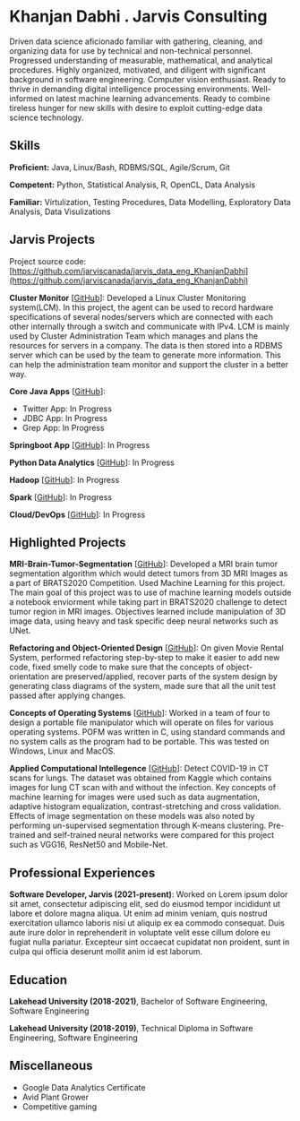 # Khanjan Dabhi . Jarvis Consulting

Driven data science aficionado familiar with gathering, cleaning, and organizing data for use by technical and non-technical personnel. Progressed understanding of measurable, mathematical, and analytical procedures. Highly organized, motivated, and diligent with significant background in software engineering. Computer vision enthusiast. Ready to thrive in demanding digital intelligence processing environments. Well-informed on latest machine learning advancements. Ready to combine tireless hunger for new skills with desire to exploit cutting-edge data science technology.

## Skills

**Proficient:** Java, Linux/Bash, RDBMS/SQL, Agile/Scrum, Git

**Competent:** Python, Statistical Analysis, R, OpenCL, Data Analysis

**Familiar:** Virtulization, Testing Procedures, Data Modelling, Exploratory Data Analysis, Data Visulizations

## Jarvis Projects

Project source code: [https://github.com/jarviscanada/jarvis_data_eng_KhanjanDabhi](https://github.com/jarviscanada/jarvis_data_eng_KhanjanDabhi)


**Cluster Monitor** [[GitHub](https://github.com/jarviscanada/jarvis_data_eng_KhanjanDabhi/tree/master/linux_sql)]: Developed a Linux Cluster Monitoring system(LCM). In this project, the agent can be used to record hardware specifications of several nodes/servers which are connected with each other internally through a switch and communicate with IPv4. LCM is mainly used by Cluster Administration Team which manages and plans the resources for servers in a company. The data is then stored into a RDBMS server which can be used by the team to generate more information. This can help the administration team monitor and support the cluster in a better way.

**Core Java Apps** [[GitHub](https://github.com/jarviscanada/jarvis_data_eng_KhanjanDabhi/tree/master/core_java)]:
      
  - Twitter App: In Progress
  - JDBC App: In Progress
  - Grep App: In Progress

**Springboot App** [[GitHub](https://github.com/jarviscanada/jarvis_data_eng_KhanjanDabhi/tree/master/springboot)]: In Progress

**Python Data Analytics** [[GitHub](https://github.com/jarviscanada/jarvis_data_eng_KhanjanDabhi/tree/master/python_data_anlytics)]: In Progress

**Hadoop** [[GitHub](https://github.com/jarviscanada/jarvis_data_eng_KhanjanDabhi/tree/master/hadoop)]: In Progress

**Spark** [[GitHub](https://github.com/jarviscanada/jarvis_data_eng_KhanjanDabhi/tree/master/spark)]: In Progress

**Cloud/DevOps** [[GitHub](https://github.com/jarviscanada/jarvis_data_eng_KhanjanDabhi/tree/master/cloud_devops)]: In Progress


## Highlighted Projects
**MRI-Brain-Tumor-Segmentation** [[GitHub](https://github.com/KhanjanDabhi/MRI-Brain-Tumor-Segmentation)]: Developed a MRI brain tumor segmentation algorithm which would detect tumors from 3D MRI Images as a part of BRATS2020 Competition. Used Machine Learning for this project. The main goal of this project was to use of machine learning models outside a notebook enviorment while taking part in BRATS2020 challenge to detect tumor region in MRI images. Objectives learned include manipulation of 3D image data, using heavy and task specific deep neural networks such as UNet.

**Refactoring and Object-Oriented Design** [[GitHub](https://github.com/KhanjanDabhi/Refactoring)]: On given Movie Rental System, performed refactoring step-by-step to make it easier to add new code, fixed smelly code to make sure that the concepts of object-orientation are preserved/applied, recover parts of the system design by generating class diagrams of the system, made sure that all the unit test passed after applying changes.

**Concepts of Operating Systems** [[GitHub](https://github.com/KhanjanDabhi/Concepts-of-Operating-Systems)]: Worked in a team of four to design a portable file manipulator which will operate on files for various operating systems. POFM was written in C, using standard commands and no system calls as the program had to be portable. This was tested on Windows, Linux and MacOS.

**Applied Computational Intellegence** [[GitHub](https://github.com/KhanjanDabhi/Applied-Computational-Intelligence)]: Detect COVID-19 in CT scans for lungs. The dataset was obtained from Kaggle which contains images for lung CT scan with and without the infection. Key concepts of machine learning for images were used such as data augmentation, adaptive histogram equalization, contrast-stretching and cross validation. Effects of image segmentation on these models was also noted by performing un-supervised segmentation through K-means clustering. Pre-trained and self-trained neural networks were compared for this project such as VGG16, ResNet50 and Mobile-Net.


## Professional Experiences

**Software Developer, Jarvis (2021-present)**:  Worked on Lorem ipsum dolor sit amet, consectetur adipiscing elit, sed do eiusmod tempor incididunt ut labore et dolore magna aliqua. Ut enim ad minim veniam, quis nostrud exercitation ullamco laboris nisi ut aliquip ex ea commodo consequat. Duis aute irure dolor in reprehenderit in voluptate velit esse cillum dolore eu fugiat nulla pariatur. Excepteur sint occaecat cupidatat non proident, sunt in culpa qui officia deserunt mollit anim id est laborum.


## Education
**Lakehead University (2018-2021)**, Bachelor of Software Engineering, Software Engineering

**Lakehead University (2018-2019)**, Technical Diploma in Software Engineering, Software Engineering


## Miscellaneous
- Google Data Analytics Certificate
- Avid Plant Grower
- Competitive gaming